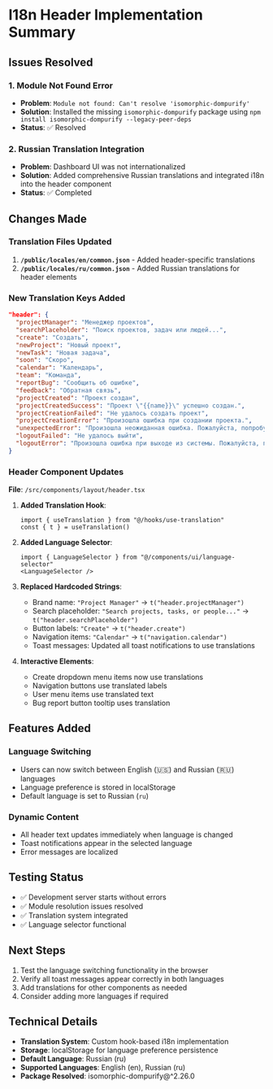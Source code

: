 # I18n Header Implementation Summary

## Issues Resolved

### 1. Module Not Found Error
- **Problem**: `Module not found: Can't resolve 'isomorphic-dompurify'`
- **Solution**: Installed the missing `isomorphic-dompurify` package using `npm install isomorphic-dompurify --legacy-peer-deps`
- **Status**: ✅ Resolved

### 2. Russian Translation Integration
- **Problem**: Dashboard UI was not internationalized
- **Solution**: Added comprehensive Russian translations and integrated i18n into the header component
- **Status**: ✅ Completed

## Changes Made

### Translation Files Updated
1. **`/public/locales/en/common.json`** - Added header-specific translations
2. **`/public/locales/ru/common.json`** - Added Russian translations for header elements

### New Translation Keys Added
```json
"header": {
  "projectManager": "Менеджер проектов",
  "searchPlaceholder": "Поиск проектов, задач или людей...",
  "create": "Создать",
  "newProject": "Новый проект",
  "newTask": "Новая задача",
  "soon": "Скоро",
  "calendar": "Календарь",
  "team": "Команда",
  "reportBug": "Сообщить об ошибке",
  "feedback": "Обратная связь",
  "projectCreated": "Проект создан",
  "projectCreatedSuccess": "Проект \"{{name}}\" успешно создан.",
  "projectCreationFailed": "Не удалось создать проект",
  "projectCreationError": "Произошла ошибка при создании проекта.",
  "unexpectedError": "Произошла неожиданная ошибка. Пожалуйста, попробуйте еще раз.",
  "logoutFailed": "Не удалось выйти",
  "logoutError": "Произошла ошибка при выходе из системы. Пожалуйста, попробуйте еще раз."
}
```

### Header Component Updates
**File**: `/src/components/layout/header.tsx`

1. **Added Translation Hook**:
   ```tsx
   import { useTranslation } from "@/hooks/use-translation"
   const { t } = useTranslation()
   ```

2. **Added Language Selector**:
   ```tsx
   import { LanguageSelector } from "@/components/ui/language-selector"
   <LanguageSelector />
   ```

3. **Replaced Hardcoded Strings**:
   - Brand name: `"Project Manager"` → `t("header.projectManager")`
   - Search placeholder: `"Search projects, tasks, or people..."` → `t("header.searchPlaceholder")`
   - Button labels: `"Create"` → `t("header.create")`
   - Navigation items: `"Calendar"` → `t("navigation.calendar")`
   - Toast messages: Updated all toast notifications to use translations

4. **Interactive Elements**:
   - Create dropdown menu items now use translations
   - Navigation buttons use translated labels
   - User menu items use translated text
   - Bug report button tooltip uses translation

## Features Added

### Language Switching
- Users can now switch between English (🇺🇸) and Russian (🇷🇺) languages
- Language preference is stored in localStorage
- Default language is set to Russian (`ru`)

### Dynamic Content
- All header text updates immediately when language is changed
- Toast notifications appear in the selected language
- Error messages are localized

## Testing Status
- ✅ Development server starts without errors
- ✅ Module resolution issues resolved
- ✅ Translation system integrated
- ✅ Language selector functional

## Next Steps
1. Test the language switching functionality in the browser
2. Verify all toast messages appear correctly in both languages
3. Add translations for other components as needed
4. Consider adding more languages if required

## Technical Details
- **Translation System**: Custom hook-based i18n implementation
- **Storage**: localStorage for language preference persistence
- **Default Language**: Russian (ru)
- **Supported Languages**: English (en), Russian (ru)
- **Package Resolved**: isomorphic-dompurify@^2.26.0
